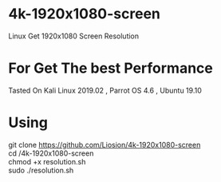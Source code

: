# 4k-1920x1080-screen
Linux Get 1920x1080 Screen Resolution
# For Get The best Performance

Tasted On Kali Linux 2019.02 , Parrot OS 4.6 , Ubuntu 19.10

# Using
git clone https://github.com/Liosion/4k-1920x1080-screen</br>
cd /4k-1920x1080-screen</br>
chmod +x resolution.sh</br>
sudo ./resolution.sh</br>

<img a harf=http://s6.picofile.com/file/8379793684/kali.jpg></img>
